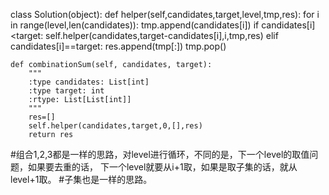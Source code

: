 class Solution(object):
    def helper(self,candidates,target,level,tmp,res):
        for i in range(level,len(candidates)):
            tmp.append(candidates[i])
            if candidates[i]<target:
                self.helper(candidates,target-candidates[i],i,tmp,res)
            elif candidates[i]==target:
                res.append(tmp[:])
            tmp.pop()


    def combinationSum(self, candidates, target):
        """
        :type candidates: List[int]
        :type target: int
        :rtype: List[List[int]]
        """
        res=[]
        self.helper(candidates,target,0,[],res)
        return res
        
#组合1,2,3都是一样的思路，对level进行循环，不同的是，下一个level的取值问题，如果要去重的话，
下一个level就要从i+1取，如果是取子集的话，就从level+1取。
#子集也是一样的思路。
